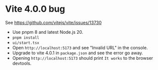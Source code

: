 # Vite 4.0.0 bug

See https://github.com/vitejs/vite/issues/13730

- Use pnpm 8 and latest Node.js 20.
- `pnpm install`
- `ui/start.tsx`
- Open `http://localhost:5173` and see "Invalid URL" in the console.
- Upgrade to vite 4.0.1 in `package.json` and see the error go away.
- Opening `http://localhost:5173` should print `It works` to the browser devtools.

